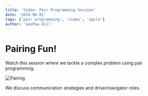 ```yaml
---
title: 'Video: Pair Programming Session'
date: '2024-06-01'
tags: ['pair programming', 'video', 'agile']
author: 'GeePaw Hill'
---
```


# Pairing Fun!

Watch this session where we tackle a complex problem using pair programming.

![Pairing](https://picsum.photos/seed/pairing/600/400)

We discuss communication strategies and driver/navigator roles.
